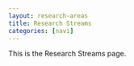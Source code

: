 ```yaml
---
layout: research-areas
title: Research Streams
categories: [navi]
---
```


This is the Research Streams page.
